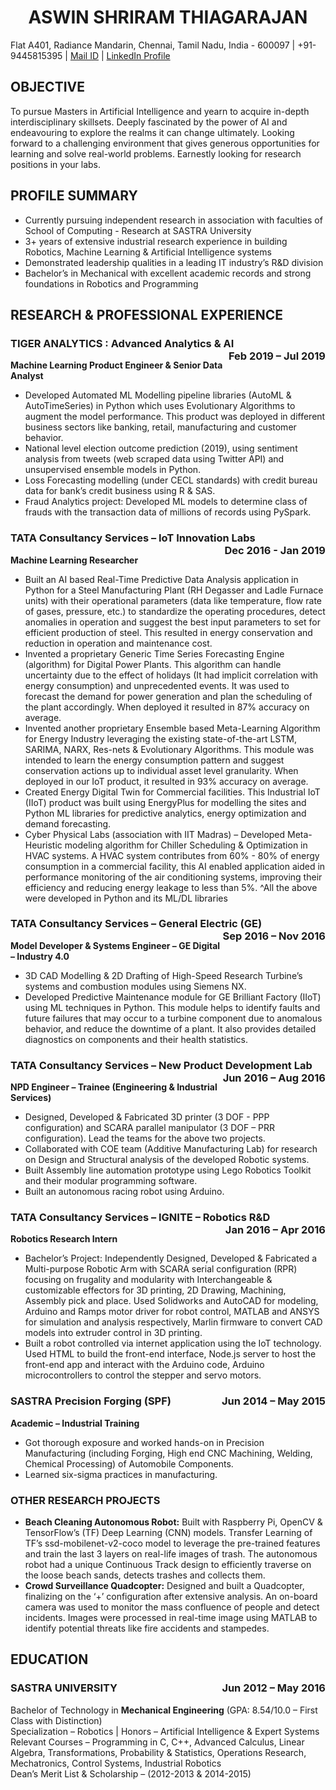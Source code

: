 # **<center> ASWIN SHRIRAM THIAGARAJAN </center>**
Flat A401, Radiance Mandarin, Chennai, Tamil Nadu, India - 600097  |  +91-9445815395 | [Mail ID](aswin.shriramt@gmail.com) | [LinkedIn Profile](https://www.linkedin.com/in/aswin-shriram-t-a4097043)

## OBJECTIVE
To pursue Masters in Artificial Intelligence and yearn to acquire in-depth interdisciplinary skillsets. Deeply fascinated by the power of AI and endeavouring to explore the realms it can change ultimately. Looking forward to a challenging environment that gives generous opportunities for learning and solve real-world problems. Earnestly looking for research positions in your labs.

## PROFILE SUMMARY
- Currently pursuing independent research in association with faculties of School of Computing - Research at SASTRA University
-	3+ years of extensive industrial research experience in building Robotics, Machine Learning & Artificial Intelligence systems
-	Demonstrated leadership qualities in a leading IT industry’s R&D division 
-	Bachelor’s in Mechanical with excellent academic records and strong foundations in Robotics and Programming

## RESEARCH & PROFESSIONAL EXPERIENCE	
### TIGER ANALYTICS : Advanced Analytics & AI <object align = "right"> Feb 2019 – Jul 2019 </object>
**Machine Learning Product Engineer & Senior Data Analyst**	
-	Developed Automated ML Modelling pipeline libraries (AutoML & AutoTimeSeries) in Python which uses Evolutionary Algorithms to augment the model performance. This product was deployed in different business sectors like banking, retail,  manufacturing and customer behavior.
-	National level election outcome prediction (2019), using sentiment analysis from tweets (web scraped data using Twitter API) and unsupervised ensemble models in Python.
-	Loss Forecasting modelling (under CECL standards) with credit bureau data for bank’s credit business using R & SAS.
-	Fraud Analytics project: Developed ML models to determine class of frauds with the transaction data of millions of records using PySpark.

### TATA Consultancy Services – IoT Innovation Labs <object align = "right"> Dec 2016 - Jan 2019 </object>
**Machine Learning Researcher**
-	Built an AI based Real-Time Predictive Data Analysis application in Python for a Steel Manufacturing Plant (RH Degasser and Ladle Furnace units) with their operational parameters (data like temperature, flow rate of gases, pressure, etc.) to standardize the operating procedures, detect anomalies in operation and suggest the best input parameters to set for efficient production of steel. This resulted in energy conservation and reduction in operation and maintenance cost.
-	Invented a proprietary Generic Time Series Forecasting Engine (algorithm) for Digital Power Plants. This algorithm can handle uncertainty due to the effect of holidays (It had implicit correlation with energy consumption) and unprecedented events. It was used to forecast the demand for power generation and plan the scheduling of the plant accordingly. When deployed it resulted in 87% accuracy on average.
-	Invented another proprietary Ensemble based Meta-Learning Algorithm for Energy Industry leveraging the existing state-of-the-art LSTM, SARIMA, NARX, Res-nets & Evolutionary Algorithms. This module was intended to learn the energy consumption pattern and suggest conservation actions up to individual asset level granularity. When deployed in our IoT product, it resulted in 93% accuracy on average.
-	Created Energy Digital Twin for Commercial facilities. This Industrial IoT (IIoT) product was built using EnergyPlus for modelling the sites and Python ML libraries for predictive analytics, energy optimization and demand forecasting. 
-	Cyber Physical Labs (association with IIT Madras) – Developed Meta-Heuristic modeling algorithm for Chiller Scheduling & Optimization in HVAC systems. A HVAC system contributes from 60% - 80% of energy consumption in a commercial facility, this AI enabled application aided in performance monitoring of the air conditioning systems, improving their efficiency and reducing energy leakage to less than 5%.
^All the above were developed in Python and its ML/DL libraries

### TATA Consultancy Services – General Electric (GE) <object align = "right"> Sep 2016 – Nov 2016 </object>
**Model Developer & Systems Engineer – GE Digital – Industry 4.0**	
-	3D CAD Modelling & 2D Drafting of High-Speed Research Turbine’s systems and combustion modules using Siemens NX.
-	Developed Predictive Maintenance module for GE Brilliant Factory (IIoT) using ML techniques in Python. This module helps to identify faults and future failures that may occur to a turbine component due to anomalous behavior, and reduce the downtime of a plant. It also provides detailed diagnostics on components and their health statistics.

### TATA Consultancy Services – New Product Development Lab <object align = "right"> Jun 2016 – Aug 2016 </object>
**NPD Engineer – Trainee (Engineering & Industrial Services)**
-	Designed, Developed & Fabricated 3D printer (3 DOF - PPP configuration) and SCARA parallel manipulator (3 DOF – PRR configuration). Lead the teams for the above two projects.
-	Collaborated with COE team (Additive Manufacturing Lab) for research on Design and Structural analysis of the developed Robotic systems.
-	Built Assembly line automation prototype using Lego Robotics Toolkit and their modular programming software.
-	Built an autonomous racing robot using Arduino.

### TATA Consultancy Services – IGNITE – Robotics R&D <object align = "right"> Jan 2016 – Apr 2016 </object>
**Robotics Research Intern**
-	Bachelor’s Project: Independently Designed, Developed & Fabricated a Multi-purpose Robotic Arm with SCARA serial configuration (RPR) focusing on frugality and modularity with Interchangeable & customizable effectors for 3D printing, 2D Drawing, Machining, Assembly pick and place. Used Solidworks and AutoCAD for modeling, Arduino and Ramps motor driver for robot control, MATLAB and ANSYS for simulation and analysis respectively, Marlin firmware to convert CAD models into extruder control in 3D printing.
-	Built a robot controlled via internet application using the IoT technology. Used HTML to build the front-end interface, Node.js server to host the front-end app and interact with the Arduino code, Arduino microcontrollers to control the stepper and servo motors.

### SASTRA Precision Forging (SPF) <object align = "right"> Jun 2014 – May 2015 </object>
**Academic – Industrial Training**
-	Got thorough exposure and worked hands-on in Precision Manufacturing (including Forging, High end CNC Machining, Welding, Chemical Processing) of Automobile Components.
-	Learned six-sigma practices in manufacturing.

### OTHER RESEARCH PROJECTS
- **Beach Cleaning Autonomous Robot:** Built with Raspberry Pi, OpenCV & TensorFlow’s (TF) Deep Learning (CNN) models. Transfer Learning of TF’s ssd-mobilenet-v2-coco model to leverage the pre-trained features and train the last 3 layers on real-life images of trash. The autonomous robot had a unique Continuous Track design to efficiently traverse on the loose beach sands, detects trashes and collects them.
- **Crowd Surveillance Quadcopter:** Designed and built a Quadcopter, finalizing on the ‘+’ configuration after extensive analysis. An on-board camera was used to monitor the mass confluence of people and detect incidents. Images were processed in real-time image using MATLAB to identify potential threats like fire accidents and stampedes.

## EDUCATION
### SASTRA UNIVERSITY <object align = "right"> Jun 2012 – May 2016 </object>
Bachelor of Technology in **Mechanical Engineering** (GPA: 8.54/10.0 – First Class with Distinction) 
<br> Specialization – Robotics | Honors – Artificial Intelligence & Expert Systems
<br> Relevant Courses – Programming in C, C++, Advanced Calculus, Linear Algebra, Transformations, Probability & Statistics, Operations Research, Mechatronics, Control Systems, Industrial Robotics
<br> Dean’s Merit List & Scholarship – (2012-2013 & 2014-2015)
